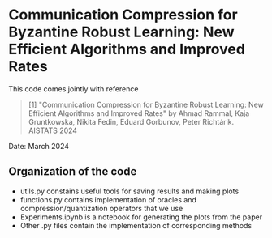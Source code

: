 # Communication Compression for Byzantine Robust Learning: New Efficient Algorithms and Improved Rates

This code comes jointly with reference

> [1] "Communication Compression for Byzantine Robust Learning: New Efficient Algorithms and Improved Rates" by Ahmad Rammal, Kaja Gruntkowska, Nikita Fedin, Eduard Gorbunov, Peter Richtárik. AISTATS 2024

Date:    March 2024

## Organization of the code

- utils.py constains useful tools for saving results and making plots
- functions.py contains implementation of oracles and compression/quantization operators that we use
- Experiments.ipynb is a notebook for generating the plots from the paper
- Other .py files contain the implementation of corresponding methods

